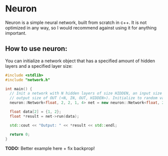 # Neuron
Neuron is a simple neural network, built from scratch in c++. It is not
optimized in any way, so I would recommend against using it for anything
important.

## How to use neuron:
You can initialize a network object that has a specified amount of hidden layers and
a specified layer size:
```c++
#include <stdlib>
#include "network.h"

int main() {
  // Init a network with N hidden layers of size HIDDEN, an input size of IN and an
  // output size of OUT (<N, IN, OUT, HIDDEN>). Initialize to random values between +/-5.
  neuron::Network<float, 2, 2, 1, 4> net = new neuron::Network<float, 2, 2, 1, 4>(5);

  float data[2] = {1, 2};
  float *result = net->run(data);

  std::cout << "Output: " << *result << std::endl;

  return 0;
}
```

**TODO:** Better example here + fix backprop!